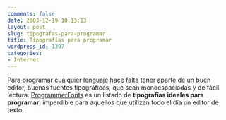 ```yaml
---
comments: false
date: 2003-12-19 18:13:13
layout: post
slug: tipografas-para-programar
title: Tipografías para programar
wordpress_id: 1397
categories:
- Internet
---
```


Para programar cualquier lenguaje hace falta tener aparte de un buen editor, buenas fuentes tipográficas, que sean monoespaciadas y de fácil lectura. [ProgrammerFonts](http://keithdevens.com/wiki/ProgrammerFonts) es un listado de **tipografías ideales para programar**, imperdible para aquellos que utilizan todo el día un editor de texto.




 
